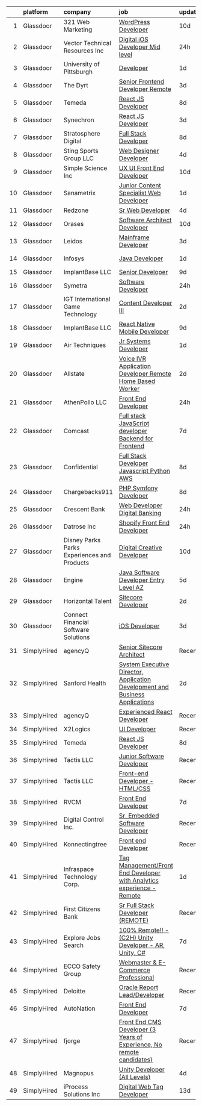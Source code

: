 

|    | platform    | company                                      | job                                                                                                                                                                                                                                                                                                                                                                                                                                                                                                                                                                                                                                                                                                                                                                                                                                                                                                                                                                                                                                                                                                                                                                                                                                                                                                                                                                                                                                                                                                                                                                                                                                                                          | update_time   | location               |
|---:|:------------|:---------------------------------------------|:-----------------------------------------------------------------------------------------------------------------------------------------------------------------------------------------------------------------------------------------------------------------------------------------------------------------------------------------------------------------------------------------------------------------------------------------------------------------------------------------------------------------------------------------------------------------------------------------------------------------------------------------------------------------------------------------------------------------------------------------------------------------------------------------------------------------------------------------------------------------------------------------------------------------------------------------------------------------------------------------------------------------------------------------------------------------------------------------------------------------------------------------------------------------------------------------------------------------------------------------------------------------------------------------------------------------------------------------------------------------------------------------------------------------------------------------------------------------------------------------------------------------------------------------------------------------------------------------------------------------------------------------------------------------------------|:--------------|:-----------------------|
|  1 | Glassdoor   | 321 Web Marketing                            | [WordPress Developer](https://www.glassdoor.com/partner/jobListing.htm?pos=129&ao=1110586&s=58&guid=00000181bda7a209a40bd903b7b02241&src=GD_JOB_AD&t=SR&vt=w&ea=1&cs=1_d8c6eb16&cb=1656744289242&jobListingId=1007954822152&cpc=B076152010A3B66C&jrtk=3-0-1g6uqf8hmi16v801-1g6uqf8i5joqf800-ddef0a82a10e3399--6NYlbfkN0ByKgfaUt2a0Irmq-00o0RC15nfDUp_kuS-Odc59J78-rY6qT8LiDivQGgLWmAUNF59yreOZ2i7sknObRLW0wiZrqiE0hR_zVbF9rB1AyVlskaCA_HXsRLnJBHonyFgz_k_KQiJJ577ITbOYuntN_GnUFWrxXjITNmd5vyIH0A1taPlR70B5rTi287WCZBQeALSiM6F6ukUslu0B3uB4LW9SI72roDJJh1S_kAN8u6EbWRg-STp5852evNsUnyb7WitTOEzg8Sav3xcsJvzEGoziSDy9gORC1hGvsGVN_xIq1ronEd09teFw8VMM57_D1vNxySadSwn_U78nGD_XKrLEpKI1j9vh-W2G2t1ckOXUqqnnfanipmF0avnPZaqlST-QVnYaJIsEF9wwe9L0K2Uvww0o1XeebHa3rMXtXYSaIB3sVIBhizkDCj9H1Z2kbdoN1nUG7nnj-vLvinYYRjdlDRBmv4ZS19Ka2BpBlYRuxzcqvzNMs7n)                                                                                                                                                                                                                                                                                                                                                                                                                                                                                                                                                                                                                                                                                                                                                                                                                               | 10d           | Remote                 |
|  2 | Glassdoor   | Vector Technical Resources Inc               | [Digital iOS Developer  Mid level ](https://www.glassdoor.com/partner/jobListing.htm?pos=125&ao=1110586&s=58&guid=00000181bda7a209a40bd903b7b02241&src=GD_JOB_AD&t=SR&vt=w&ea=1&cs=1_c928d6ff&cb=1656744289242&jobListingId=1007977627831&cpc=07D58528F3898F33&jrtk=3-0-1g6uqf8hmi16v801-1g6uqf8i5joqf800-183a4da02c159fa5--6NYlbfkN0CwDmAJad1vrFPjrCyZc1-12O19u5bGDYSMaAKB40LX6SgL_uQ_xlaLZoxDbDiymBS0zMvW8OWz8QIVe9l7JvGRuTcunfzq0c1QY6MmwyXc9bYM2w9lBL9mQttvC7Spo3FqvdMibgbWWUmu-rUGemwOdmecCqFILyqlvKA1xp_fLrfnrh1gz1-mJAzGjJsrBUm5debfWOkL2NvgZIvh6C_dO9FRqYVRpUa3zidlZHJt7a7PgHnh-acF-3mLe9L9yNRzetdswmDXg8to81r0enF6wJl4Meioveu3e-ka8BjlQhgMjgGvbgdkjG6KDzxrUdrx8w8WXoaMEvdmBhJtKRYTu8daN1MXnhGyH6xCUM-hEk390w1Xl4qozYTkH8b1rXHRAvnA22M2FsmjGvl7d9eHruapWNqiOLJ-HaM1rCVomFvwQavcDbeXcw15CnsjdD2atK6bLNOhBzffgocM-6N7mTbX9J0P2t7v_Zqqk63QIX69VgyiD3swCWMX78IAyWEwr09Xp8DQ7w%3D%3D)                                                                                                                                                                                                                                                                                                                                                                                                                                                                                                                                                                                                                                                                                                                                                                                     | 24h           | Vienna, VA             |
|  3 | Glassdoor   | University of Pittsburgh                     | [Developer](https://www.glassdoor.com/partner/jobListing.htm?pos=111&ao=1110586&s=58&guid=00000181bda7a209a40bd903b7b02241&src=GD_JOB_AD&t=SR&vt=w&cs=1_ff294cdf&cb=1656744289239&jobListingId=1007973886550&cpc=3E2BFC0D8D8346C2&jrtk=3-0-1g6uqf8hmi16v801-1g6uqf8i5joqf800-206045d09a0f219a--6NYlbfkN0BGmADthxZaA8otmfhfY0ijVz_UJDX9MEhiblMcOISCrbd7MpXmKChu_c6xcD5Q0smoz048FtDSBW4h2ZiC4SmbOgUSLA98uue0GkrBs2WS9_AWecz5ysaEzTue3oobRZikBQpQhOjWHMPHSKhJO4Oo1B4e0Eq1UDn94LxHyPG7Ear0ueaMrSFkW7D9DowqWnQ8alTjqyiv3UAjpT5WjWhSA_2sBmn1i6fqyggrwYGjrRyuQByG8oYl7asPvJW_3hwvujFrdN9_97eJi37Rgtx45WPYyEyRV2YbSu0scRyt0WBKnbOO5gIbQMQL4S8SQ3BJVyhhqkPNckKET916ebZt5K2fZuYaRo9lYliSuhDnjhkYk7aBmKzNRIIgg24qdMI0gEhXf5KGlQ_B62qxvo6_1jxb60n2dF60mJDOS5gbAlAiSIH9FyrnemqTOqkIx0n7HKcbQUJmntH4Kynk3duiK1q0BrwRezs%3D)                                                                                                                                                                                                                                                                                                                                                                                                                                                                                                                                                                                                                                                                                                                                                                                                                                                                | 1d            | Pittsburgh, PA         |
|  4 | Glassdoor   | The Dyrt                                     | [Senior Frontend Developer  Remote ](https://www.glassdoor.com/partner/jobListing.htm?pos=107&ao=1110586&s=58&guid=00000181bda7a209a40bd903b7b02241&src=GD_JOB_AD&t=SR&vt=w&cs=1_c03f2c31&cb=1656744289237&jobListingId=1007969608293&cpc=D24EE3D704DEE7AC&jrtk=3-0-1g6uqf8hmi16v801-1g6uqf8i5joqf800-a4ac072968c54714--6NYlbfkN0AFaGKiZr_kAHuZ3OrJZNHsT_4fdn-2K5hALt0VUNIML-p2-zq8gOZCfkX0Qz9EZdKZ2S6t1cH4bXOQMzjrwtJfwXKqHF9FNPx129k3-Nf-kHOeY8Dfrpw0UjKWfkWKP4ebHmT7cElbK6Hh-T7_XF1zHQ9SwOOUH09QHAahhz9dYnA1K6_9wyrhejg-weKvgbRPZ5mN6Sjc5DtP-bSA0K20MWSoL2Yqqt9Qze15JS8moDvggPyyxqLE36om7mF1p6JDvIGAiQda17C77zysWRSlXKUkHlnOuJnaJvVEiR4t2W5ppUILP4tbOuo-eWV_cAyRLGnRIFatd258gY8kU7pX6f26Kpw4E1YE4qarCtp4ruseHQ9d4cUEqXLxI-3kH_EYttEreHPPI7TTqb01lXqNp7cw-la9dcBq6_2ixIJVloWjiKQBPPuSpATFUjpzAlGjakRaX5EwpvjsbCr-S5Vrz162c03qBoH03OEUFi_ZqDjIl366l6Bbi-sCKbczVUW-muE8r3wWmb2JzK9BfKqNYuyUtPWPnFpyZ1F439Xj_Q%3D%3D)                                                                                                                                                                                                                                                                                                                                                                                                                                                                                                                                                                                                                                                                                                                                                         | 3d            | Remote                 |
|  5 | Glassdoor   | Temeda                                       | [React JS Developer](https://www.glassdoor.com/partner/jobListing.htm?pos=112&ao=1110586&s=58&guid=00000181bda7a209a40bd903b7b02241&src=GD_JOB_AD&t=SR&vt=w&ea=1&cs=1_9ccacf18&cb=1656744289240&jobListingId=1007959732625&cpc=7F6F94E2229B3AB5&jrtk=3-0-1g6uqf8hmi16v801-1g6uqf8i5joqf800-daab9cf358e9a641--6NYlbfkN0Cdyrb_-SYpjIsC7ShR4LTJruqxAexHI1Km_0W0EzpI0flnEmGiV58GZ9xpe0b4n9KvnEwlxLNWrBw5USPH7_yK7Hr0sOLwuBdBAtci8AhMmMFoxKXs5iBNk0ouHvMGgggKeSloHVxXP2HTUaJrgjzIf6iQaufQAIIribjXMNbv4f6do14-85BNRRzFkWm0yeIVEq0eDscOTo_jZ99qD6EVZlurWbc43ccFdla9hwfSjYpic5AddDOpfpbsNoIGKUOa4GjfNUXYYWLRu2obZEP3vKuOyACekigvuFtaiP3Zwo5A2ghHpz4J35ijrwI3kX_o9mszlSXu0en203nTMH7kMlf8uDS4UDFyUM_c9vySnMF7JFSCVD3AQHcvKDeVaTQmiTZqoHjY6Cpp7OpeAeKbYYDG7mo_9sFmoDDXMmCAPXZEepmtjpRwiR8AFWel17kssuah7U1nFTiIZzsXI03srTZLRaFi5Wn87I7zWi4ykm_iyCUZXR-zNVqpai47zx8%3D)                                                                                                                                                                                                                                                                                                                                                                                                                                                                                                                                                                                                                                                                                                                                                                                                                  | 8d            | Remote                 |
|  6 | Glassdoor   | Synechron                                    | [React JS Developer](https://www.glassdoor.com/partner/jobListing.htm?pos=123&ao=1110586&s=58&guid=00000181bda7a209a40bd903b7b02241&src=GD_JOB_AD&t=SR&vt=w&ea=1&cs=1_02219b01&cb=1656744289242&jobListingId=1007968335728&cpc=451933188B21919D&jrtk=3-0-1g6uqf8hmi16v801-1g6uqf8i5joqf800-a8c81833d9a166b9--6NYlbfkN0BTd2IEpE8JLL40oeQ4zzPpkgJHcvS777rH89BTm8MqnXWov_kcApvAVkebXd7qJYxNy0_qwu4wql1hVx670LCcahuuhODFllGzfln_hYJeov-KoiteeywrnbBztC6nhxA9VsHj3LeF2XfsEgVqjFnEnFHJCB11yLcmrlMyIT2Z88Df71ttuUoWJfg2De3XErcJkqMNvmtZ_L-JzzlP5eGwrFcFa97OamTSzjmQZCEAUBIJ7nZpxlkP1uIQkWjRzNxIUHVBUqGkZpq4-wN0UB-jlyW5_3niWarUGjnnttNBHOM-fisVRVkmEYdPpTu_BXLgCIgjgLGaeIC9318bGt54FNWzwgKECzG6N4zx0w8mDsT4kQn-Vr8n9ZX9Kvyb32MPNbjRBRWDppqMGsdFgUl_VNOkxdee6Ps5-XDYR67KOESzfLVZauO6K7qvdBKlRjYvp4JSjncRGD4vWxoM3T-x6bZyPE4RiRxOnx1UtXUEvxzqs96nz1Fo7TlNqhl5F7g%3D)                                                                                                                                                                                                                                                                                                                                                                                                                                                                                                                                                                                                                                                                                                                                                                                                                  | 3d            | Remote                 |
|  7 | Glassdoor   | Stratosphere Digital                         | [Full Stack Developer](https://www.glassdoor.com/partner/jobListing.htm?pos=128&ao=1110586&s=58&guid=00000181bda7a209a40bd903b7b02241&src=GD_JOB_AD&t=SR&vt=w&ea=1&cs=1_68415a24&cb=1656744289242&jobListingId=1007959632296&cpc=AF770993EC679D41&jrtk=3-0-1g6uqf8hmi16v801-1g6uqf8i5joqf800-f72fa0827f02a371--6NYlbfkN0DeXU0vMxLyKhfauY-dgUBa_3v1DHLtGGo4EP_Dl8CiY17m030-MnRoUnKaUvkqOvQB5Qo7NFbDzIdNkqoeD9lZhcAe39ZRGXc5vpNDZLFK6bRoBDzbrMjPgToN5QMZkzHVd3eCPMQ2Cf6P6wsqHpVh2Kn71G9VE0thAaeAh4K6J073OZuymziNhOC06MqbG-lDghqPEZuZUA5yABr0RwmKCwWqA_ABgjFv5VLjGOHUsVlIzQExzSByheWG02O3Ne3RMoQ5NOPz1L5RgIU6zIKkXwCw0rtzhydwO3oOPfEA0gZ2Rba9FxiMfp01YJ4I5HqM-YNLe8lUdBrN5adI0PbQefsMPbZhTpfM8bkNeYCXqJCXtzxipxmYYPsotXltB-5c9wvDRkSPgduAUrKVxKsixc4gLCI4HsGRWM8LM2_sioaJfaJO-fnuyKuefwBtf2uZlQPDqHV_sILyCUzAyLgrZ4I7WPtJflXB9XrdLQEGNgwJcSWZEGmjCszFQ5lD6DY%3D)                                                                                                                                                                                                                                                                                                                                                                                                                                                                                                                                                                                                                                                                                                                                                                                                                | 8d            | Remote                 |
|  8 | Glassdoor   | Sting Sports Group  LLC                      | [Web Designer Developer](https://www.glassdoor.com/partner/jobListing.htm?pos=122&ao=1110586&s=58&guid=00000181bda7a209a40bd903b7b02241&src=GD_JOB_AD&t=SR&vt=w&ea=1&cs=1_78370a05&cb=1656744289242&jobListingId=1007965945473&cpc=82ABD2B5CEB98952&jrtk=3-0-1g6uqf8hmi16v801-1g6uqf8i5joqf800-7aa6ed2c7a1666f9--6NYlbfkN0CO3DEfAY9A68AIVwcxeRGvQUfeLcLgbZIyCfLEHxv2SZVKkquo_LQo712HIgkdXbJ-nyzvMI5zAVDDxnBB20dV19Pjqj4grMzYD55erRDGhyKWRc-5yL7nhPy2_nAEKeYIgowmybDNDjYvnbAiTZMHc0zKbFKNkRkOR4dQlsFasbfCPDHFXkQgfJvKytGSIu89op2YEXKROn0029UCCZEkWO-jLJ2J9E5EkLnReAWyUnCILevF1cqZk1u1LDvakHqfVT4FAthrvdYESgYp2seibgApaBu28wIYtYD0k-Y1Qhb4UC7Zc-PtSdI4XuPFDmlx-okmFguXbGTCIeA12UrjgsnxqCemaJzqYVRb8MnNaC7_QAOfIxaVL4W7Av3uPbeCZFqJ3VvDbMRZ1kPWNl7cV6dbO9CIUmS0UyNH22aimXNLHUh28XzMTcdBFulzmQk4ft8lbhYXSRp9fVgtqM1Oa1jvx4DomxeTquvRXQi0pTDFs6X0wuKW1weWf0f3dkw%3D)                                                                                                                                                                                                                                                                                                                                                                                                                                                                                                                                                                                                                                                                                                                                                                                                              | 4d            | Addison, TX            |
|  9 | Glassdoor   | Simple Science Inc                           | [UX UI Front End Developer](https://www.glassdoor.com/partner/jobListing.htm?pos=124&ao=1110586&s=58&guid=00000181bda7a209a40bd903b7b02241&src=GD_JOB_AD&t=SR&vt=w&ea=1&cs=1_ffe26335&cb=1656744289242&jobListingId=1007955274860&cpc=56632219D727AB75&jrtk=3-0-1g6uqf8hmi16v801-1g6uqf8i5joqf800-a01d9bfd4fd48de1--6NYlbfkN0BmzC-EZoapB_UM71QrjT3AzMXb6CjXfzsXDRvj41z-dYpIZmT-cj0-xFMaR-h5dWJfkINdxPIJaNHUN2yAi_CAQLEmOGXkIdnRinK6MQGrUl-vX29hqkwTTsG5mWiw8goXyRVABYycQRYrBVQnB_l4ozz5wOk1CKSsaJW6iidOOKxRIfOR6CEhyH6GyeCOdodWiyPCmBmzpL-A-mPSt6eFxXGYKDThGVXTPiCbZghzQGDFP54vIpsTX9nA9SUlKQt_RLvuPUBaTSfgN6xlQe6WUUD1pGLonJrrnM41mZ8N62Qy1rjb4MzZjPQpZKXSmKrBRBK0Q1QTJwZGDI51_XWHt5zPjlUhitN242bYOSRFpMcjKz9h-y8FZBTq3SwpJC09PI1RwC0gqcRvvr3WiOPxkYlGJSnGoUOYiXar3V8idOhpdYMxVIFlb40KqE32v8uySjy_g1HkHleBVlouky8Blf-Q4u9_U4bSK0IJTbPOQNOE3Y-ybqVAsfFnY7IernvluABsH0z-yg%3D%3D)                                                                                                                                                                                                                                                                                                                                                                                                                                                                                                                                                                                                                                                                                                                                                                                             | 10d           | Costa Mesa, CA         |
| 10 | Glassdoor   | Sanametrix                                   | [Junior Content Specialist Web Developer](https://www.glassdoor.com/partner/jobListing.htm?pos=114&ao=1110586&s=58&guid=00000181bda7a209a40bd903b7b02241&src=GD_JOB_AD&t=SR&vt=w&ea=1&cs=1_b476ed89&cb=1656744289241&jobListingId=1007973297537&cpc=F45C15D234B746DE&jrtk=3-0-1g6uqf8hmi16v801-1g6uqf8i5joqf800-feec02afaefe8624--6NYlbfkN0CyQKdz8_lqdlgY-c-amsQST66Z8QjChsyYA8vzcGklWI54h1yaGRml5nZ8zCgFfjIOgXqhSjZJh-skiC2lxW7_58zFCYC9iOM41XfcBEeYvAm8MLwOfNCGc_AfJgoz_-CfSctcH7JyVepqvnLvBLKN7lNiOXCdOssTUdVoJKo22ca9fUqE-emWbrCvLmsIfInHfGDW2VAP2Nt9RIkPm5Xt1KNj01vHvi3g6PiLs_QVH2Zn1ul4qUdQzvjvfuaAdrM2E0s7uMeqC1X8mb3PFsaPJzjLCfvRPERrBNRXccmzSedAQBQSJoY86IgJTj6xFGxQgeo0pK27_GfM8wOpWusPbcpBnjzkDxCNizL64pRNFGPaRLrtWo7IFu2_C7yVsponZ81Ic8OPdf_XTcjXXMgGX3zgqzK-z9xit4U4IVu-zwoMZC-LWbjaWZYnq2mczxn0BY76FfisMZExieudezyN5hgbMB-R2-fuocEJZuR43TWj19Z1KCX5CrrP1ttBe2Zlj3QHhsP9KI7jcsAQ-XU3rdLCH4usu4c%3D)                                                                                                                                                                                                                                                                                                                                                                                                                                                                                                                                                                                                                                                                                                                                                             | 1d            | Remote                 |
| 11 | Glassdoor   | Redzone                                      | [Sr  Web Developer](https://www.glassdoor.com/partner/jobListing.htm?pos=119&ao=1110586&s=58&guid=00000181bda7a209a40bd903b7b02241&src=GD_JOB_AD&t=SR&vt=w&ea=1&cs=1_846f655a&cb=1656744289241&jobListingId=1007966031770&cpc=6A22310A23505C64&jrtk=3-0-1g6uqf8hmi16v801-1g6uqf8i5joqf800-46dacacdc4cb711d--6NYlbfkN0D5EoDI19pzLD_ZoAvoqM1-O9qeTV9KvYbDAr1-bMzVceZA0cQEimOq0f5sam2iMXLvpBAlcFYpRrbMVYo4nbG-vgv5xRZHLy9Uj4Tzy5Eu76bzreVEvUrNpyM1vNAFX83T2xwVnP168wdDxOQ_bPP-aysbWYDrpPTTxNvfPajk2DNn0O2lnR1JvXq4VHbRo05I7iautcjFgD_EZlHBJNSJIYfyNaZvq0FIHTSCwgeKjAhaqHgh70slEL-hJLr5ye0r6UoY70gd8F9gXwNoZK6N3bVWfFfiLxmzh4b8vMf98_RmVagEZcRqJOBwkZbrrhxidchwIFZ9UZDF_UwyTJDWmYrJG6kwlvSsRL5tgXuuF1H-SN4h5zcxh9yrxFQhGzDdrsaqITwkkk-OTbkO9mxSHrDz0ySuRt7x3lgmYLFglkVBYXNxwPdwv-WOFyN9dY0nuHNwwEQxQeU_4s69qnIS4Q0MDfC2bkno1TKeWswicDlNwj2sc8AL3usFbJD6SFM%3D)                                                                                                                                                                                                                                                                                                                                                                                                                                                                                                                                                                                                                                                                                                                                                                                                                   | 4d            | Remote                 |
| 12 | Glassdoor   | Orases                                       | [Software Architect Developer](https://www.glassdoor.com/partner/jobListing.htm?pos=103&ao=1110586&s=58&guid=00000181bda7a209a40bd903b7b02241&src=GD_JOB_AD&t=SR&vt=w&cs=1_2f8b3f59&cb=1656744289237&jobListingId=1007954359513&cpc=F0038DB93C4854FD&jrtk=3-0-1g6uqf8hmi16v801-1g6uqf8i5joqf800-381539ed4f9554ed--6NYlbfkN0Db6qelecMVkl4ED7NDjuH799SHfUD0fjmF3dH_sWTV-S5cZtlRRtuRgHnGdezahXkl6jpw39mKrvxbEbkw0NRcHkgwbeLVE0O1BqtxC9o0pyAm7MQlXbmQhMU5GSQ0t6BRE6-n_dygQLXydg419ewpC82HDnGq6AdGBpmNAjgyDdnuoMXEWpqUUG1d5WxESu7jaxSUUlzPTjRfnmbdgDErHpO0Jb0eMHfL9TOpDVczVkFJ2ZWrCG85jAJM2OAWT5amhVektHLCYzL8BsPjrklKhqp70c0K15RGiqlf0H5lDwBEywxaeqUY88FYiW_EpCmeMlB0uAm8IzNbsrVVu6X3JtjIDryltOj6rHdMDpDCYjjsDUusIl9oNIjie6ygId3wY8y0M0MuJStSXggZbVIC59qw95pIRoiGOUJ0AdE3P-JdfNgSGkPx4eYTF6meA2Du8xv6ZT1BZINCK4__MhP6aZBR7zAVIkDnd4buKIlIim_pw9BwAxl8s6WC93gncmaiIlKXGW45I3y3R1rxve24GtiHGMOt5s3gOx1uEuZ4qD9YlOZGdIVfFDn3uJUayjAI7tJdxODR6w%3D%3D)                                                                                                                                                                                                                                                                                                                                                                                                                                                                                                                                                                                                                                                                                                                               | 10d           | Remote                 |
| 13 | Glassdoor   | Leidos                                       | [Mainframe Developer](https://www.glassdoor.com/partner/jobListing.htm?pos=102&ao=1110586&s=58&guid=00000181bda7a209a40bd903b7b02241&src=GD_JOB_AD&t=SR&vt=w&cs=1_cf98ec26&cb=1656744289237&jobListingId=1007969127017&cpc=815E22668EC3CFA7&jrtk=3-0-1g6uqf8hmi16v801-1g6uqf8i5joqf800-0163859a117570b6--6NYlbfkN0CZUO70VSdYKA8PR3jfrSh5ljhqJhfDt0PzQCMubt8cRihWbmqO_-CcWTBwQGpXTigigmGnKKs1tVoKZfO6IhECbzo5K_eyvyHLri9C8AICoeCdwmFFsE_0QT7qt8DQBw6VjPm8JbxizfOM9s-ip6P-ixb1td6LAa_DfWd_kymOINJ_ztsC_Z2m_mkZ1qnZ23DKeVFLGaiURzyPTQAI3L6l-yhRszSjvZvW4NBEx5K_4VW1_luWknRo2cWtqTlyytbvsUD9MYcrAunmHcDE-HYeCYJwMi_G2_AvePfwgQP2MucFkpC98LsJqGDHQJAoGnpHs_a6phFE42nYLMqfHfq4gb_LuiwKX4uIwUYB0ba9oVA6nRMKd_Kro0NtIIcPC6VbEZaqpVi68TDMZJvG-fLdewL3ID9F2UzkOPOU1HIpL98YOHKY5WZp5hMqeU8ZQFKDUbloyKISTH2T8Z5ZZ2Z4ATaYeY8gdmWuUM3rjItnc7t3DkiwA_xyNApwGHw2aOuzSEheXuJs6MY36qAYUQPBR-CX_4T_SF2Ts46GTE2f88DRyiZmpESZS-5NFp1-AMC729XSg-IOGVUQTIAXhicozHqYAnwh8w_nvAX9OSYNog%3D%3D)                                                                                                                                                                                                                                                                                                                                                                                                                                                                                                                                                                                                                                                                                                        | 3d            | Windsor Mill, MD       |
| 14 | Glassdoor   | Infosys                                      | [Java Developer](https://www.glassdoor.com/partner/jobListing.htm?pos=104&ao=1110586&s=58&guid=00000181bda7a209a40bd903b7b02241&src=GD_JOB_AD&t=SR&vt=w&cs=1_82698060&cb=1656744289237&jobListingId=1007973673162&cpc=C6FA39443CB22685&jrtk=3-0-1g6uqf8hmi16v801-1g6uqf8i5joqf800-40e6a8c2e4a7907d--6NYlbfkN0DFi1nmQQWK2fa3N4W3y7EUOEocZkWPqKP_f_xZ7ne8RWd7QYAIoobc2pe2PvbDUdF4pU8Z3i0Yis-1KNOlobu3g7D9h0DBp8uGitS6M4OOzH3QoyVb71QdBD6cg1yomtUXBbaDInGDh8djRhPWACZYOCfQFxDIdTosDo6zIYhX1R3wUJ1rzg8QDZxjCQ1wMFKw6knNm8o-8V1fMvgOmLyfsp3ozQls788YlblcrpLFxiAdtpDKWixtudTQ-oF374iGLndNA8R7t1-7QDnl1BdvUi2Q8GJvGUmFeDvnogCNVHs_uaCqjNw7hZSjM1gpJY-8XBV0Ia-rxaEx429q-VykZqDYu-Z5Hq7BYmRrgtE8MP41Yr-iMc0ZUZ5LUBFpebfrlhZmZHvRvVv1g-GUIYxxdaoJ3_GFR1KaJLJijMZUO2FcvDgrpkoeCxok1PDlPzzBLsBtglo6nTcxoVKV_Ht3I91EVuGmlA2Zt_vfsfknNA8esLj6PPzWdtrT18ele3VbqHlzTBapKuUYA7JhEk6inLlVOgXAmZI0hfH2Tb-Mag%3D%3D)                                                                                                                                                                                                                                                                                                                                                                                                                                                                                                                                                                                                                                                                                                                                                                             | 1d            | Sunnyvale, CA          |
| 15 | Glassdoor   | ImplantBase  LLC                             | [Senior Developer](https://www.glassdoor.com/partner/jobListing.htm?pos=118&ao=1110586&s=58&guid=00000181bda7a209a40bd903b7b02241&src=GD_JOB_AD&t=SR&vt=w&ea=1&cs=1_af1f096e&cb=1656744289241&jobListingId=1007957820633&cpc=009A9C8147DF705D&jrtk=3-0-1g6uqf8hmi16v801-1g6uqf8i5joqf800-45a05c806a6d09c3--6NYlbfkN0BHQbTvVCdnG9b5D_7dafPobYSDZepSIAvvxtVc087LjiNw-s6lgyJaGbu7fEscQ6pZBMKEtdjxNwgmX0ciyn-BR6tE8MLSG_fBtNgqzdZIrlcnvrR-wrO9YX-yeiUAT8dLF1Ic2AHyvzhCxNBqKELpLjJWlKBiNFQYeImUzGsLe4qlT9S8ZJ2CPHHjE3WuI9kNPQL6YkrcCiVa1I4wjlm7oZw0_jtQaHPTxfNq4aj0_QIN5_uFofs2dHNI_rO4hvaoW__CPJWOtyRSmherTyWXsIZawsfD3BZPYB24UP4_o0plBstrSztfWHEcXRskkvnczBlHr1UfWLPULLlLyE7AAOLKim8GWCHHnYhznuZmCWYdWNDAOzSCsa1jbgj-FMK1gMVR4tfVKPbSWgabpDWaPxPMOwExUDIipAlSkpBuu9WjUp7UnXm5XvPIRHSzor7_gZkugfBM36-K9FX7VSe_fABqkQuMOtj7ZLkT88-mdtVngoySeKneLVJDGEcJWJg%3D)                                                                                                                                                                                                                                                                                                                                                                                                                                                                                                                                                                                                                                                                                                                                                                                                                    | 9d            | Remote                 |
| 16 | Glassdoor   | Symetra                                      | [Software Developer](https://www.glassdoor.com/partner/jobListing.htm?pos=126&ao=1110586&s=58&guid=00000181bda7a209a40bd903b7b02241&src=GD_JOB_AD&t=SR&vt=w&cs=1_39084a26&cb=1656744289242&jobListingId=1007977972681&cpc=6FC5BA77C9A4CD78&jrtk=3-0-1g6uqf8hmi16v801-1g6uqf8i5joqf800-c1298602c1a3361a--6NYlbfkN0DxLmO7NH_YTtLbOIMvJFqJGEF88__vqD2fZF7JxivJ0azNiCTgnfJhqK52DTe9kl010_gQmWUOW3Mzn_S1PyBm3mmOrXFF80QvGOvXbSSbAhGKaSZJf87AfhjBhB0gfxjWU87tPK7hQPvwPkKyJ8jIzu_RWkaBQMT-ZOGW9Dkr67rLKyNm2a1VpbhlH9-vNV1dFJ4Aho8aidXTj083S0q-CbP9mNAW2TbgHHy2PfuvX8E4lqxSDq1UhN7YwOcqrZBxkzXUvNqOTJkxSZnuyUCGyRTUky3Ox5yQnjmYGgKwp4M4hDOMWU62kXlIQtx2ce1u3uMcBVPxvAtRAewYXtcnSowGAX_cvKiaQCVQ0vIx9SNVsPrj60t2SDci4mgIQvmzaF22hDvAPjbTVAcw-AwH3mQmvNdtSp4eTr_O0QBMfe_MYTlU_KkcIU_P-GF_4Ojo1QzkuPCWz2BW1u4zyBgSScKGbQgIP3tj8vl_Dl9Ir-HBUKp4tvzr-uwEUyshEobC9IM9UNTuC4TJ5LN4T518kVeDAQNy1eO0eI5_BvOhtfGBB0ECOR_t1lT1sqbo1bwAs0HFWrpCmQ%3D%3D)                                                                                                                                                                                                                                                                                                                                                                                                                                                                                                                                                                                                                                                                                                                                         | 24h           | Bellevue, WA           |
| 17 | Glassdoor   | IGT   International Game Technology          | [Content Developer III](https://www.glassdoor.com/partner/jobListing.htm?pos=108&ao=1110586&s=58&guid=00000181bda7a209a40bd903b7b02241&src=GD_JOB_AD&t=SR&vt=w&ea=1&cs=1_154240b7&cb=1656744289238&jobListingId=1007971098258&cpc=AA7790897323AD50&jrtk=3-0-1g6uqf8hmi16v801-1g6uqf8i5joqf800-e16d4a7645c50906--6NYlbfkN0C3FGiAGKMufg06vyvXEyGw-21Rz5inohOPof25eO8swrw6TWRIst41YXjqp7YQq9452rKQDxCCV_IA1_XZE23ZbYQJ3O1O-r__jclhSxkrY9Cg6mYeOX6R5kzK4-ftdYp9aaexOnM-pzt6awK5qX_w3w1P0nLQUHhl3_aWO13E54bDWCyN6K6GtcSarFXEkwoOQYi3Lv9NYJDZd06MJjgSRLcHhR6bBeRAyfXxp_6xZP1Io4MRrCtxUUP9drQ8xYa815DzC8EVWJxOxnOXRQozsVMO4w6sAMA3duBJDIOdSfk30SmkK0_r3kMiij8raBJNS6Rv5ZqDwd8Yfw9-Xz_PyD3YHMmoHKAAdgEbSnv8s12c0K69Mye_vaNRc_AlGhaGOYGl6DoRZqAYKsP0ZUS-jFqM7qf-HrYaUrv58JCwQG9rpSrh384-PKjYJq8WDeDwWt16vY9_VHCMNRuPpHeKfmBsbK8RWxxZJQkV2RCrVjR-7ANSAjpHFqTOMt4S3QWf_lYwrG7HBU3OMpLM0_kA)                                                                                                                                                                                                                                                                                                                                                                                                                                                                                                                                                                                                                                                                                                                                                                                             | 2d            | Remote                 |
| 18 | Glassdoor   | ImplantBase  LLC                             | [React Native Mobile Developer](https://www.glassdoor.com/partner/jobListing.htm?pos=117&ao=1110586&s=58&guid=00000181bda7a209a40bd903b7b02241&src=GD_JOB_AD&t=SR&vt=w&ea=1&cs=1_dc119bbd&cb=1656744289241&jobListingId=1007957807226&cpc=A0032DE20586B9BD&jrtk=3-0-1g6uqf8hmi16v801-1g6uqf8i5joqf800-5c8d0a05a8c6c5a6--6NYlbfkN0BHQbTvVCdnG9b5D_7dafPobYSDZepSIAvvxtVc087LjiNw-s6lgyJahSy1GHsxjTdHmIMK9E_40OTjVPO0ENsVyl6GMyfEVsoo29DQNBqPMsCPXjbc_KenJVHFPBx4fOd6tzIQsHCej_drai49cVorEUJqvvUxrHGJmB0kYfFXhy60oIeINEh5HdgkhMfuAq91gA__oGICdRhy31qm0ekBCWTb916ekSJKyXR1hsnhhrNCsOzCxSCw5dBMETdDJJf1MfiDige0OatugGIs_9LF1ntitAM0tk9tZHztTk3pOGjnZFaKd8D5e9TGcsETsS3CfOGOpIeXGuk9a7GcgBsbCVa1ghbwUtDRvES7RjkE50nFiVmJ1qIBeYet3w5AIInS0KGrsjfIAW7Xj8tZWEHlp-e4hr83K0gSbsCzGWjKBytI6TRi167Yueh24I4WZyRH67bLbWQWowpoRJvWLWhPg73pByG2azZrXIp8cxD_PCyJ5aj1WjfnuDrKUsVmAp602faAyfQHtQ%3D%3D)                                                                                                                                                                                                                                                                                                                                                                                                                                                                                                                                                                                                                                                                                                                                                                                         | 9d            | Remote                 |
| 19 | Glassdoor   | Air Techniques                               | [Jr Systems Developer](https://www.glassdoor.com/partner/jobListing.htm?pos=105&ao=1110586&s=58&guid=00000181bda7a209a40bd903b7b02241&src=GD_JOB_AD&t=SR&vt=w&cs=1_d82bd7e9&cb=1656744289237&jobListingId=1007974111184&cpc=F44B5BD681589083&jrtk=3-0-1g6uqf8hmi16v801-1g6uqf8i5joqf800-75b81cc36ba8a23b--6NYlbfkN0C7unvABrSIN3qnnBXBwz5C2YcJ2ISdNfLwgVZkQ4MJPqeViWVFcWOCXvAzb4rnghZAbU6yfFGQaPxREoafDXUyMY_FcKQVQ1HqzUhInmgWBWO1w19Ymhbb1aJ6fUgDH1fRBNp1m_HA5t6bYk0-VVuAfnXvrFk_OI70RLU2OWKmvz5W_0BMZn3pcLKRSlrIRA2wYZDavGmo99Lz3DomLI9QKIASO1wSVd2eKzHQB3UeObUGTD9Nt4pC2gBEh6_TQWAwtCbmRGIHnKyQ0WE_J4LrSbxTY3VaOA94yvBeYUF4hqyxPUZZPf7Oc71GsisLyae9oqaPjEVflfNla4o_BzoJGcUhnXzds9OLlZgvpOoiUFcArVdtetA-ihPNtUV6oqW-B1vtzYUcW57Bo1L1aIkV-ZR9tiARQoKQRnqrBg5M08t8RbU557cgrcKH8_gIoshxTA3QwSeKR3IAJaPCoYYVpSiu59gm36fa1f9XptkhdZjiu50OqT789Q6GUoZu98az6RS7HEVyG862oxcvzSA6pHYjsIiEDIayOfCF9IYh9hDl53xtJOV3OugG3qLZxJs%3D)                                                                                                                                                                                                                                                                                                                                                                                                                                                                                                                                                                                                                                                                                                                                                     | 1d            | Melville, NY           |
| 20 | Glassdoor   | Allstate                                     | [Voice IVR Application Developer  Remote Home Based Worker ](https://www.glassdoor.com/partner/jobListing.htm?pos=109&ao=1110586&s=58&guid=00000181bda7a209a40bd903b7b02241&src=GD_JOB_AD&t=SR&vt=w&cs=1_71081dcc&cb=1656744289239&jobListingId=1007971653156&cpc=F41FEAB56D215062&jrtk=3-0-1g6uqf8hmi16v801-1g6uqf8i5joqf800-8c7a27ba036c1510--6NYlbfkN0BLH0BMQoDn-yw6Urt952hBm1JLFZ7WpBxND2cMIOjOqbFVk94wXfJol2fCSe2VsLzwYQDVY4yBLntNWfIPt5l66p5kRYhLtEcg4ykaKF05Z6T24cP9QCrenQUeOVoLB8L-2OP0qeJa08glfgqjNjozolX7HWtXMbMGFlQKYkmc74yYjwkpfeBTddLpJLQZQ9yJVPvUNROfu82MLXpp76swIyszkYcvu_g-3bGQPdF2rqLzR3BTjy9xBwJhO-CV5wf_iy_h09wbL58BbDb7iZnsb-YjTzSKp65vGJO7Jj9qm80kGDkDob2nzmyIiTPJmv_Q_HmJN97PpDQ_g4kUpSZkKuiihfu1H74RCgrgu4el57eD1q3oZjPsRmjR0sV-lJLlEp6rjNzUK7eXIClM2PJn6ct3Be4aV8V29yo_TjOXhuhqpUw_V5tXboUwXw3CQhOmsHqtZ7s_qqDWalOGuk1mz6hY5r_FZB-aVTvnnNoJUjN5ypflKnoCTFBzF6k0DybCuKu-GgVOHUcEOzI7BbFSEX5Ox_ul2ejEnhI7qiLB5B2QJcxkGV5hvmq6SAZ6xSknZS2R5f24OT7Dr3e-71UaiLJuDq6m4CI2OD8QFkvJAGsyGNIx41P4VFHDFr2Fojo8xUADLmJgmnMFXkhb6TLpfdNagczAvN7-RpqJF7wN5BRaIdskUcSwo-DhlOvBXPzbDXd1Jvwo7fkdL8Mohj4zgS3Tkul9BKtZp7BnvSFN5BzsfO_y2CCe9o4ruQg2pMOsUijRg0X_jejtyMNc93f_lT--bsqMY7OOXgFUTkFvVyDk56zB5ijzC5At35I9L1ooVmexFc5wYELIXMkcXEbNLYFCcfAMnRAiJfoaYJwUukcGH8lVI5zX6QVWS6Ti7YJCfHmoGl7W3PtjrhGKoL3cPgKTnPLoduohPEXwMzkz4PnemicjCarXLIdUFb1wq_8G49CzickjPSNU4XMOBzmXSreO2xM4dW1mNecRz-YuEeUq6z8Tsld8_fcvNNaqWojanUZUeY0NgY78OAsV1UJzrwGkv5McxamfwKdsTWdeWl-y0qKb2Toe7P7VEcS-QmPuZT25j1xePy_CSB7lCqmdxj26h54MGdDumOeCOukkS2Sb2RDtkaBy7WUFIkhr6Bd-NHY2HdGrRuspTDO8FmSMtHVcpgsmqwe9W-TGR0chJu7ICm8AQZ5T1_SY5Qr_gU-_jhOKWrHH7RHWJMQ26s27wfh5cOVT7Wel8AeF0mytpg%3D%3D) | 2d            | Remote                 |
| 21 | Glassdoor   | AthenPollo LLC                               | [Front End Developer](https://www.glassdoor.com/partner/jobListing.htm?pos=130&ao=1110586&s=58&guid=00000181bda7a209a40bd903b7b02241&src=GD_JOB_AD&t=SR&vt=w&ea=1&cs=1_87d51c4a&cb=1656744289243&jobListingId=1007977327732&cpc=883DC43018083D9A&jrtk=3-0-1g6uqf8hmi16v801-1g6uqf8i5joqf800-836f8f46315e23b8--6NYlbfkN0C12STPrVkMiEvQi8naNmpzIOvd2FccRE9j_WcmX9oOTYc4Wo4KWmv1j5Yg0aNFhC_TyUscSyy5BMaHZahFBSMWUml07Uc7DCuR6Ul0cOmYfLaReJe1x29g6IOhYcwUyzxvWw85Amnb4LdXigpXqCxk0leeLExtXsIoQzfRJwJpiKirKEjRDjNfp4rLtSznU-6l00nGZyBSyMn60H19uKzv4AXQjwkIuzbOL2jcwFLVU32I9rzddseuHK2YPQfoNPDPGSoA_n7Qq6iPp_A08Q_gTJ3T7yq-y3kNQTNhf2ccE5cWzb6zxJ9c_i7bRm3-GG8pn2BIsin6W4ClGNP8agAbZzkIqaqOSo4sRg1o5UULntlNOMwo9z5Io5Ea5MqVQbHt105hoHmTp1-oftpHuKvZg5RpvXWRkzWbbVVGN5olv6A7O7QnWDQeDUHTD5Tsxv0WSGrb1m2TPdN0DmQ7bb4R-k3MvFjjX7J21uKqXVX3g6qMSggOcw7X4oyfduIFnnTpyeDEjmt9pg%3D%3D)                                                                                                                                                                                                                                                                                                                                                                                                                                                                                                                                                                                                                                                                                                                                                                                                   | 24h           | Remote                 |
| 22 | Glassdoor   | Comcast                                      | [Full stack JavaScript developer  Backend for Frontend](https://www.glassdoor.com/partner/jobListing.htm?pos=121&ao=1110586&s=58&guid=00000181bda7a209a40bd903b7b02241&src=GD_JOB_AD&t=SR&vt=w&cs=1_42c18b35&cb=1656744289241&jobListingId=1007962513891&cpc=6EF74AC2F94C1840&jrtk=3-0-1g6uqf8hmi16v801-1g6uqf8i5joqf800-7c172bbc971df9d0--6NYlbfkN0Cj-KmZPsf9w80C8b1WzNVrlanjD2SXJjxuCbUWHsXPZlTAgGmdtIUzoKTi6fK6WvaUf39ekFPA7a9BaEkmMaE0FhrvH-SezrB2yTfolnkLmwX30Ck6IDElmp8P_gB8OSeDh_3ogdgdeDdLnB2-riWHtHZ933HasnbmzRrt3VZu2Yh-oZ4J74gms2HdB8tr7HQVdnOFc1yNaeQf8nwSTdVBSQIxdGu8dTiMbm65la_v-7aWTHD-3PYrrK_tMSkDz6HrAOCYgeUMDeUOXpTfVTnGi2seKMEraw66vGGc1d0KtcgE3eoUAvUD58d0AsyGD-2L8kP2i8tpFzisojtPFAePMj9xllE1ichjSEcVaqldeoJG0H6aktXFWDqbdTHAdQr4CUBdDaC610hTftgmSH78RRSzmBBWqXTs4HpEL62QXK6-TwYlYdnogACdhDuSCYBMnVBBmaSfbW7oVB1oJkrmjoOgrVvy7Nw932oQNVhS23R9ShryrYqsHGsmZR_WJ0cOkDs5J75Nj3q63RgvIp_1zm30VkXCcIfboOzAZV7MQr5U7JZsZnWD4z7hdU5eDh075T1ROCwkhL1591uBC7fXP1nOW9ptpqc3S230LnkZiXmdcY9vbhW8LfdMVI927PVe2WtzHB2Nzc7vYLmRM_4KvRIm7zW-Gh3SED1LK5AB9JNv0UTyBufqbv0E5ai2-7a6_4rxLr3ckLL93AMU1XqxPmS8DcruAuteDlenzn-j7sr8cbHBU6o_O9avaVr35DeKDpFrY127C53CbJWY77MS8YNJnEI6VbrR6IBTv7FL2sebwFJh2YCClrhkhuB6X0LxssrIPnQuP_BY-3G1p0N7IGiXYdfi899nuJlCUsuXtjmglIeImE3a5YIKAXOwXeARkImeoXHexmx4Oz7AvZYOWoX1HcYMqFAqcXewM8RIPfWFeCJxAwsXdWaTipixxeDkLOVbqA_WEWxsA8m4C0hwn9pGSzl1BNpSJi_X_6qkTmHK1OMLCEVRsSpxl_8zD-Q3qCPvjS2hZff8wYMFpfMFgHnoUV_viBPInXfPCuUmXt3h_D-70Kvc9V36-8WFLO7gdBOmHfx43c4EKp0KO0vXIlA6cS4CqyYJznv28rLw1agDWemp2dklcRKptxiotnN7X_XcfEW98F94xDNk1VrT1gsMvZ4sZZtWwEDku8YTeUZSG018Giy4pVkWlLGXHye9Ecw0NuJaBA%3D%3D)                                      | 7d            | Philadelphia, PA       |
| 23 | Glassdoor   | Confidential                                 | [Full Stack Developer Javascript  Python  AWS](https://www.glassdoor.com/partner/jobListing.htm?pos=106&ao=1110586&s=58&guid=00000181bda7a209a40bd903b7b02241&src=GD_JOB_AD&t=SR&vt=w&ea=1&cs=1_09dedb06&cb=1656744289238&jobListingId=1007959239057&cpc=235F38378B0CF412&jrtk=3-0-1g6uqf8hmi16v801-1g6uqf8i5joqf800-41259b2b729d167f--6NYlbfkN0Bvus4QsbB3qC1FkAHU_ESy6pxkrdl6QIjHH18gTBfOFtbCoC7Icikqa56foCOlIg-ykKKNAAHvBGbm_lxcpN1fSmxPKaXmszZGOmsoR8k0ILbB3jgBJNtEAgcaBhUzjfHB_wmYHaPfcT8KHmAU0ro8YbU9qC70BAqQ0Q2g50-wf2_Ln7iTUxMv53Dx0UlrYHTGc7CagqrHa3UGiv_m6ANhIaTqDuQL_74QOy25CljAUMlZa4HM4syYpHpnTDB788jMmbVNdTp5zgk7I6RGtfUAY94AwmCSumCPX8gEsMQyK0KWHHPTi8sABVKzi1zVGfgLBvkD2WzV0gvWgIr6WL4DpXBCemDRVGm6U8N2f5Ju0f5lOEqvYYBQ-1NtKH8BbTW5HOyoPayS-jXnjU6xU33ki3QyUVzf_IAT0YwMFxh6oOIv63CHqC6j_BRg2Esl_lGUOBHGx8Gxxl5GoWYKAqmTZdBjbfmpfnbYX9LjGXai6Ekwwlym8l3J-0prlQrp18IcGoTPAJNv4epmJK5hqc03SSf3W9UJ7uw%3D)                                                                                                                                                                                                                                                                                                                                                                                                                                                                                                                                                                                                                                                                                                                                                        | 8d            | Remote                 |
| 24 | Glassdoor   | Chargebacks911                               | [PHP Symfony Developer](https://www.glassdoor.com/partner/jobListing.htm?pos=115&ao=1110586&s=58&guid=00000181bda7a209a40bd903b7b02241&src=GD_JOB_AD&t=SR&vt=w&ea=1&cs=1_1875116f&cb=1656744289241&jobListingId=1007959605449&cpc=01657B10174A43CF&jrtk=3-0-1g6uqf8hmi16v801-1g6uqf8i5joqf800-1699cb2a653d259d--6NYlbfkN0CykYQJ_HNbHdf5kOJPY5sE24vqGraE2ZSwnV1hzCdY-kkBUlCiTxEr_Ta6Kx6PIKMceEt0qPtTQq8_Bd0LWZ-7Xtjt8szVJjH8qZz7D_ofM_5GK-MoViJyvkEWrScTnzUBGb5voIGmwAMrTWh1yOQHpsVZuc6BsnM37EyqlXxfAZHJRMaJrCu7niyoZU9XzRQ5e9ZMVtuuNsOGpBo6sO6Gw_drzv_HCC1cqG82yysji93zfPDuVUntg1gZ9U-cbGWuv5Oz2BORdQAoasi07q6D7X2LGCvbhMbtvMs6kOhj3MfPRIatPoFf25mSEp3dTl6rxWrBCFfryiWXAuU-kl-0iZciRBA8vOhzCIEEHgF7FPFKmwb02h-mBrRqDyvn9pXNlRZS5BsSb63btGT7c_g9eKWlMVdoO61pee9LVh1c85Jh5Y4HcfWjnw0U8sKuw93L05yrypIcqA91GCCX6c61MJvQ03i5dbBdOf1j9UGreq9mQaTHln3IPaYJ48x2N1c%3D)                                                                                                                                                                                                                                                                                                                                                                                                                                                                                                                                                                                                                                                                                                                                                                                                               | 8d            | Remote                 |
| 25 | Glassdoor   | Crescent Bank                                | [Web Developer   Digital Banking](https://www.glassdoor.com/partner/jobListing.htm?pos=101&ao=1110586&s=58&guid=00000181bda7a209a40bd903b7b02241&src=GD_JOB_AD&t=SR&vt=w&ea=1&cs=1_358258e8&cb=1656744289237&jobListingId=1007978310918&cpc=2D747658C2116F59&jrtk=3-0-1g6uqf8hmi16v801-1g6uqf8i5joqf800-83bca9de5bd45374--6NYlbfkN0BRbFaIdT8efWeXnA80-6jUz6bCf_OXJWiLrKt7kfeWRCuBM77_80HCvrX8w84S75fo2AMc4KU0OzBHjMMJ46J8jZPyM_86RR7MGxU09uCDok8SZh7YJo97346IW0er5XnY71wSC3tCdEYI6f3Yk52g_D898iHLNi8lGBR-MZvPyHfZmMYzLLnacjqDutbA5mDbtosVmUKbRrkjoFV-aJnlaGNEY3mihnWGFT3m5l06WScP2tIjZ4vhmS7k3BbVo00fJJgYs0TRHI0uIdymA9FuxDc__w71CY_7Q8fFPqdI6KXkmMjxZzb90YiXGLeMBabJ3xEdFucvjnUjBAun1DKoqYnVs_e-IF5qWknIZVGpVL2Vbt9iN7gg8lwM-8KJPhDXE86H0md153R-aBJNoGPuaEcxOu96H95LJV0B1fyzXehQQhpJU1ftrrabiwfSfFpGnpMF5D0DosMU4ESdw4vqpG8e976UKxTVved8QDY22qvRZryO58VcdZGKJeze7BOvbHyPOtda6D5PLLKWvypat5aTwtbRH7L7xxqTgcCG_zs_aXOzzQEcF1CZCA5LhTdYq0kMiE7jOw%3D%3D)                                                                                                                                                                                                                                                                                                                                                                                                                                                                                                                                                                                                                                                                                                                       | 24h           | Carrollton, TX         |
| 26 | Glassdoor   | Datrose  Inc                                 | [Shopify Front End Developer](https://www.glassdoor.com/partner/jobListing.htm?pos=127&ao=1110586&s=58&guid=00000181bda7a209a40bd903b7b02241&src=GD_JOB_AD&t=SR&vt=w&ea=1&cs=1_f193e019&cb=1656744289242&jobListingId=1007977124868&cpc=6FC5BA77C9A4CD78&jrtk=3-0-1g6uqf8hmi16v801-1g6uqf8i5joqf800-2470af105dd34839--6NYlbfkN0BpJSehXZbcZeVCUWjpBeg-k84k1LYEwX2TRnrqcDPDVenBvtywX7p9tC9uOmnzpIu2c9CkJbxXNxvWZVAs6izlTN9FLLRCU934r7E6zpjaoDSnwMrZcoReZGpn02jsy-32U3xUZvOgRW6h0SUwzuP-puUUsRaEH0VXXBHRTqehqWqcu1J8QnUn1ydEnbbC5MNY6Otp92HIdkcixP815KK-RWukaS8W3vE6VrpKlb0ehImX77xTvlhSgoBvN_LHbU4HKUN5RQpkZP2xAQyPZcqB8Pr-uJNMCmMPcSASECnLbO4fLg7DfJjTozsi4zMBW1r-HYIJYGCYx4r4uh2H8ZJ5Cy13s-ZGwW7wkVwxnsUIOKAU24Opk72bNthq_DxvrF5-LYt0icGu5qqWJ8Oz9wSTomLTnnacrJxMjDXpMyo9PJzmto04G7QKy04ZBO_Hdsvwl9_lPFhSgiNtwmrnOUej5G9hF6jNG_4Y0CQ0rMmEmQHdub5PIB2uNk3Imzzn7qRjlU0WkukyIQ%3D%3D)                                                                                                                                                                                                                                                                                                                                                                                                                                                                                                                                                                                                                                                                                                                                                                                           | 24h           | Remote                 |
| 27 | Glassdoor   | Disney Parks Parks  Experiences and Products | [Digital Creative Developer](https://www.glassdoor.com/partner/jobListing.htm?pos=110&ao=1110586&s=58&guid=00000181bda7a209a40bd903b7b02241&src=GD_JOB_AD&t=SR&vt=w&cs=1_0243cb75&cb=1656744289239&jobListingId=1007954528641&cpc=4B86475FAF393599&jrtk=3-0-1g6uqf8hmi16v801-1g6uqf8i5joqf800-21751419ee34b8d8--6NYlbfkN0DAFTyt7pbDCC2JPO79CSdi1dIb81yjczP5qsKcZIxgiRd1qisRd4re16D_VG3-wzVWT02QtJwWegf68Od0utBGFyPjsdfEihKZFi4gTXDXg0vUOW5QnN9xy_y4cF7t9DnxlGPXNR26x7z7hBbmF3KR3fI2qX8q9BbxwReLqmb8OeNj2uiUBgUfY5WwAsiNTHpnBO4xnUhzjORGG5wWw1GaAWUfILW-_942HTCqB3KK60cHVJIy1bPuODcWDJXryq6loMy1j1hE73HyBtzPUx0e4SkTCLfCuCrvd0ufIL3Hu1TvS-q2tXD4QhMk26zpvbLjze8PHzmEEk6nu0rDLrDwcVZWzeVmsJFC6dNOqDejF63bQnzTwwplKNg_cFE-CMgL6_PC2lzRC5leVK22A6RyeUDZaZ4DVqagJ0UTrlkJ02vZNXWMLCWKkecTg-pIM9L4v_-ZRtzfxg%3D%3D)                                                                                                                                                                                                                                                                                                                                                                                                                                                                                                                                                                                                                                                                                                                                                                                                                                                                 | 10d           | Seattle, WA            |
| 28 | Glassdoor   | Engine                                       | [Java Software Developer   Entry Level  AZ ](https://www.glassdoor.com/partner/jobListing.htm?pos=120&ao=1110586&s=58&guid=00000181bda7a209a40bd903b7b02241&src=GD_JOB_AD&t=SR&vt=w&ea=1&cs=1_e4f312d8&cb=1656744289242&jobListingId=1007964568702&cpc=39A4E8CE329AB187&jrtk=3-0-1g6uqf8hmi16v801-1g6uqf8i5joqf800-1f096776b251c92c--6NYlbfkN0CH5AJMdvbiN5L6wwf7Mk0JDFOhQdr64-lEFMiXO7Tow5-lIThj1m4S-iUdx0XTEvUzXo4UKLpPi3naYp_Kvc0FYwj8BxJrSdLNjI7qSl_WGyxtumXGPeMdpfohdhjaZhWhD_rsMhKpfJsg0IclQqK_1tVw8n-L1-kVm3dfTvYioMAk5BdeUC2lAn5FyGT95rvHtugnhjBnuf9hwgdUMnQzMQKn7m9odlgKSZVtVmefI9oIgmAvKEb2DdYR3e37b2mv2zGMvUoSnHeIMb2qxwdmGXAckvDi_ZMwSB7tvWEgzBj-DcOoGz13hJDKik_5gBlRbgN3nVe_DurCnnn-i7032YlnC7CbU8JxdzI_9SzKvFuMK0UZgF5Cn9YYY9Aqr5NekpcaLJJ3cvuLqKC4CS2Y8xOpoPlXQXJj6lgHhw0Izfgar8o4r-fLA8-aTXGpIQTj3I7nTHKLUdipU__0RV26_QESQCit07vhKrSTVzIo3rLC80sjqgxrG8YOibJiordn_6Jm6yw4WEZ8vSGRIQU58z6Ofh2TTi78jSEcGsiJqQ%3D%3D)                                                                                                                                                                                                                                                                                                                                                                                                                                                                                                                                                                                                                                                                                                                                            | 5d            | Tempe, AZ              |
| 29 | Glassdoor   | Horizontal Talent                            | [Sitecore Developer](https://www.glassdoor.com/partner/jobListing.htm?pos=116&ao=1110586&s=58&guid=00000181bda7a209a40bd903b7b02241&src=GD_JOB_AD&t=SR&vt=w&cs=1_e7b4fd39&cb=1656744289240&jobListingId=1007970090851&cpc=214153447B1391FC&jrtk=3-0-1g6uqf8hmi16v801-1g6uqf8i5joqf800-4df645e41c314031--6NYlbfkN0DVLD0NwOQENOe9ZSCJLsOt28qZmO4545ePKxrhyheH8upjNk3dgyt4DL3FrYXEpTcp-_PQIvF9uLQzHRzF8hSwSKdsicycPxQIVJ2MH8XevKm_KT3wTMdjLegYmhtesHW5acY5g8yYGyuEQZwGyLgggvPP8-7zbZd6hwimKuouPSK4dpNc40vefBh8x7lszViwcB6EIN1CVl9OVzdZeH87GWQoyNWL8gsDT3BVNl1QmBdsRt427GdM_RZzSGV3SLA2_aSOGtntx1m-mBzw3MZOVgQB18Mp1vb621er0DdzGGRq10njOtL48qs9p61fSAPfUdEcfcY4FzGJsPBNJ0zXynuMvbLv4Sr5gsF2Z_2Eag8BTcbpIfHPbb9rBi8onHEyLHNvVoIdKhXQzIJCeKPHoFarezkCIShH_QpSs6PNeQpduNQiArOzkkYHXL2GdIGBchG1uflJ-bQoCX0LxE6kFxFhY4ck4bL9ZEw9my3E4WmK1r-KvnbtE_3BC8p0Ul25jaH0MoKUTb2G-JqcBM4HV5RRMUf_RwgAOZhw4WtiDH-Edmuw6gHJXsb123jzqxN41odeU9jIq9VFk0few8Z_uajghNMY_tz2UuARWz0EJrJTrslkWGUSoetWy70EsYv8rgofs0P12SW2YVO5DnhhKkfbS7Dwkf7jRLbgsvCyw4PEj0_1ka-ZN8nMXALbAo2TQ-ueS_1IdgYZgjqanNRD22ILwwTXW_0g1tjc3TX5WvOZD7-R_f-zx4PsR3-C5sDU7IPhejBxw6Y0XvWhlLUYmHaF2qYBUNHUxPi1AuFFhdi_9HAILw2oBi5CseOUJctd9kpcvDGnT1UlAzr9gRKwOIPzoUD91fQGFPS_f81Q0lkH4Qw2zjLzbEbHRvTp45QoWkngFzFnu1TrjFUq-_lMSS3W9jto4GGLrrVvjRY0Kc75oCcReHJXA9bEmbHcbvA%3D)                                                                                                                                                                                                                                                                                                                                                       | 2d            | Scottsdale, AZ         |
| 30 | Glassdoor   | Connect Financial Software Solutions         | [iOS Developer](https://www.glassdoor.com/partner/jobListing.htm?pos=113&ao=1110586&s=58&guid=00000181bda7a209a40bd903b7b02241&src=GD_JOB_AD&t=SR&vt=w&ea=1&cs=1_7200c5cf&cb=1656744289240&jobListingId=1007968666231&cpc=973E6D846143997F&jrtk=3-0-1g6uqf8hmi16v801-1g6uqf8i5joqf800-4a58cdbe13870895--6NYlbfkN0AtlW_omU2Xx3W-19HQ_drmTKCWebiHnmA5lS5PDL5G8awMIg2UWsynrkpp-F6CjHpoXUwhjR3qq7S1hmWKxbJ0a16gngENn1JAP6fOwYKfeKfzCkXY0sQVYcOn50z8Eu-3IdiJmwo-kH_CbNuyYynOL4SrAPNPv7ibuN9du2cEdi_V2EDeuCh50AZciQ1iNTz3j_KF3NtBnhldoOUKgX9yQfrYTbhagO7fQ695pkkz5mAgKnpadI1YtJBcDORudsi5xQZ0D5nUNsICtsPtKuTgEE7x0BE_TRJjOKASoQwAJ6qeGl_Ji3TuQ_f3AmWBxkXgM7lSaxk-f8VFNRiLZg9U9UCJ22MLT0QXaTmkUlGJl0gcgRMC83HFJE71EEocDQduB_zj7dHaS6-jKDNmhCSGXCUy5OwvWc0qzP0z0gqUsdXaCGvQOH9qeqDDI8kWwtqIm5jV3x1pYPScwoFQL0_03IJqCyZZ9NdCgIz3fqLcR8PGsOQygKtvfS8iBKMLekg%3D)                                                                                                                                                                                                                                                                                                                                                                                                                                                                                                                                                                                                                                                                                                                                                                                                                       | 3d            | Remote                 |
| 31 | SimplyHired | agencyQ                                      | [Senior Sitecore Architect](https://www.simplyhired.com/job/R2QlpVjc-O74SnpsDE3n2gAwdZjKN0i2yFklUU9k7DMNUizUgp8Kzw?q=digital+developer)                                                                                                                                                                                                                                                                                                                                                                                                                                                                                                                                                                                                                                                                                                                                                                                                                                                                                                                                                                                                                                                                                                                                                                                                                                                                                                                                                                                                                                                                                                                                      | Recently      | Remote                 |
| 32 | SimplyHired | Sanford Health                               | [System Executive Director, Application Development and Business Applications](https://www.simplyhired.com/job/Kjr3DCLdiLMxDqv3F0M6sMChJSvvcydU0YvpLnlrmutpRncX78Tdnw?q=digital+developer)                                                                                                                                                                                                                                                                                                                                                                                                                                                                                                                                                                                                                                                                                                                                                                                                                                                                                                                                                                                                                                                                                                                                                                                                                                                                                                                                                                                                                                                                                   | 2d            | Sioux Falls, SD        |
| 33 | SimplyHired | agencyQ                                      | [Experienced React Developer](https://www.simplyhired.com/job/DIZ7VJ3Gxf8mOjogMOJwsxhBhFDehmz2FMiBZlUcSDM9x827OsNNOA?q=digital+developer)                                                                                                                                                                                                                                                                                                                                                                                                                                                                                                                                                                                                                                                                                                                                                                                                                                                                                                                                                                                                                                                                                                                                                                                                                                                                                                                                                                                                                                                                                                                                    | Recently      | Bethesda, MD           |
| 34 | SimplyHired | X2Logics                                     | [UI Developer](https://www.simplyhired.com/job/K7e7k8DCr3xU0Za6gglqUSb8upBvvxxXPj9or0Do1zCdHLu7dosWWA?q=digital+developer)                                                                                                                                                                                                                                                                                                                                                                                                                                                                                                                                                                                                                                                                                                                                                                                                                                                                                                                                                                                                                                                                                                                                                                                                                                                                                                                                                                                                                                                                                                                                                   | Recently      | Remote                 |
| 35 | SimplyHired | Temeda                                       | [React JS Developer](https://www.simplyhired.com/job/M9s5pruXsdYfV2LiBV33QKa_PUx9q2_b1jAELDdLgmezJtne4WPx0Q?q=digital+developer)                                                                                                                                                                                                                                                                                                                                                                                                                                                                                                                                                                                                                                                                                                                                                                                                                                                                                                                                                                                                                                                                                                                                                                                                                                                                                                                                                                                                                                                                                                                                             | 8d            | Remote                 |
| 36 | SimplyHired | Tactis LLC                                   | [Junior Software Developer](https://www.simplyhired.com/job/XXmovaaTQq2qh5X1HvCSueBEEi2whzR5IvNa2CChnj6BD7l1JxixTA?q=digital+developer)                                                                                                                                                                                                                                                                                                                                                                                                                                                                                                                                                                                                                                                                                                                                                                                                                                                                                                                                                                                                                                                                                                                                                                                                                                                                                                                                                                                                                                                                                                                                      | Recently      | Remote                 |
| 37 | SimplyHired | Tactis LLC                                   | [Front-end Developer - HTML/CSS](https://www.simplyhired.com/job/6YUUTHaJ6hIebYWwtDM4B8-6eAWU8Y9NnL6pHYzhNuasKpum0V4vwQ?q=digital+developer)                                                                                                                                                                                                                                                                                                                                                                                                                                                                                                                                                                                                                                                                                                                                                                                                                                                                                                                                                                                                                                                                                                                                                                                                                                                                                                                                                                                                                                                                                                                                 | Recently      | Remote                 |
| 38 | SimplyHired | RVCM                                         | [Front End Developer](https://www.simplyhired.com/job/dSpLDs-8BIn1RZuabuqe_dlivlWQdkNyJUvZ_AAnRCcQpA_mgY1omA?q=digital+developer)                                                                                                                                                                                                                                                                                                                                                                                                                                                                                                                                                                                                                                                                                                                                                                                                                                                                                                                                                                                                                                                                                                                                                                                                                                                                                                                                                                                                                                                                                                                                            | 7d            | Remote                 |
| 39 | SimplyHired | Digital Control Inc.                         | [Sr. Embedded Software Developer](https://www.simplyhired.com/job/PboyWzsAqElCiwpTQIQUz4_atthVnWvZnpuytS7xdHrqWLCo0i1SKw?q=digital+developer)                                                                                                                                                                                                                                                                                                                                                                                                                                                                                                                                                                                                                                                                                                                                                                                                                                                                                                                                                                                                                                                                                                                                                                                                                                                                                                                                                                                                                                                                                                                                | Recently      | Kent, WA               |
| 40 | SimplyHired | Konnectingtree                               | [Front end Developer](https://www.simplyhired.com/job/NoVv0YvBqZa5mPqsduDc-afI5DBEFQm5IrcpGwADLwT_9eVi7sqWVQ?q=digital+developer)                                                                                                                                                                                                                                                                                                                                                                                                                                                                                                                                                                                                                                                                                                                                                                                                                                                                                                                                                                                                                                                                                                                                                                                                                                                                                                                                                                                                                                                                                                                                            | Recently      | Wisconsin Dells, WI    |
| 41 | SimplyHired | Infraspace Technology Corp.                  | [Tag Management/Front End Developer with Analytics experience - Remote](https://www.simplyhired.com/job/s_SXqW98pZ_HhnyGPJgXf2JXhLZMUw9syaRjzcmkEpRulWAuiuwU8A?q=digital+developer)                                                                                                                                                                                                                                                                                                                                                                                                                                                                                                                                                                                                                                                                                                                                                                                                                                                                                                                                                                                                                                                                                                                                                                                                                                                                                                                                                                                                                                                                                          | 1d            | Minneapolis, MN        |
| 42 | SimplyHired | First Citizens Bank                          | [Sr Full Stack Developer (REMOTE)](https://www.simplyhired.com/job/YzpxEHXM5NlCck15sQLMP6UbneJGcyoWBPjLyOtxL7ClL-VBMgvH0g?q=digital+developer)                                                                                                                                                                                                                                                                                                                                                                                                                                                                                                                                                                                                                                                                                                                                                                                                                                                                                                                                                                                                                                                                                                                                                                                                                                                                                                                                                                                                                                                                                                                               | Recently      | Texas                  |
| 43 | SimplyHired | Explore Jobs Search                          | [100% Remote!! - (C2H) Unity Developer - AR, Unity, C#](https://www.simplyhired.com/job/A0PH9FYz1ymcVRgrnK28tB5gSLaTJa7WP6GtALBPBVLvVCt4vV-Mww?q=digital+developer)                                                                                                                                                                                                                                                                                                                                                                                                                                                                                                                                                                                                                                                                                                                                                                                                                                                                                                                                                                                                                                                                                                                                                                                                                                                                                                                                                                                                                                                                                                          | 7d            | Denver, CO +1 location |
| 44 | SimplyHired | ECCO Safety Group                            | [Webmaster & E-Commerce Professional](https://www.simplyhired.com/job/Eis_eQzujD-0VqGd4cWH7_Zog5RuoP6kJescPkierQ7_taP_BL8ylw?q=digital+developer)                                                                                                                                                                                                                                                                                                                                                                                                                                                                                                                                                                                                                                                                                                                                                                                                                                                                                                                                                                                                                                                                                                                                                                                                                                                                                                                                                                                                                                                                                                                            | Recently      | Boise, ID              |
| 45 | SimplyHired | Deloitte                                     | [Oracle Report Lead/Developer](https://www.simplyhired.com/job/8wnPr71LCer3CeJPDIzvcd8bbBSc1lB5oKQfE7ltoqLxsslPDiQtzg?q=digital+developer)                                                                                                                                                                                                                                                                                                                                                                                                                                                                                                                                                                                                                                                                                                                                                                                                                                                                                                                                                                                                                                                                                                                                                                                                                                                                                                                                                                                                                                                                                                                                   | Recently      | Hermitage, PA          |
| 46 | SimplyHired | AutoNation                                   | [Front End Developer](https://www.simplyhired.com/job/9P7P1WMTZN6_pZN9zzQgKlQFELgYXbvseFItrmBbM1BSNi0z89Oeiw?q=digital+developer)                                                                                                                                                                                                                                                                                                                                                                                                                                                                                                                                                                                                                                                                                                                                                                                                                                                                                                                                                                                                                                                                                                                                                                                                                                                                                                                                                                                                                                                                                                                                            | 7d            | Remote                 |
| 47 | SimplyHired | fjorge                                       | [Front End CMS Developer (3 Years of Experience, No remote candidates)](https://www.simplyhired.com/job/pQhTnx7oPum9Hig4POo_LLlpYxdWlKmBsVN2CkViO5lfstvClFPFxQ?q=digital+developer)                                                                                                                                                                                                                                                                                                                                                                                                                                                                                                                                                                                                                                                                                                                                                                                                                                                                                                                                                                                                                                                                                                                                                                                                                                                                                                                                                                                                                                                                                          | Recently      | Minneapolis, MN        |
| 48 | SimplyHired | Magnopus                                     | [Unity Developer (All Levels)](https://www.simplyhired.com/job/vPypX05jFCjXy9ymS1tlMhP8Zpx81wwzBDbU2anSTS_WypcGgAQCYg?q=digital+developer)                                                                                                                                                                                                                                                                                                                                                                                                                                                                                                                                                                                                                                                                                                                                                                                                                                                                                                                                                                                                                                                                                                                                                                                                                                                                                                                                                                                                                                                                                                                                   | 4d            | Los Angeles, CA        |
| 49 | SimplyHired | iProcess Solutions Inc                       | [Digital Web Tag Developer](https://www.simplyhired.com/job/8nIziHQeX3F4iWgVCYvUyt85xoozkR5oVC6rrJILmRIyovcGgyVpWg?q=digital+developer)                                                                                                                                                                                                                                                                                                                                                                                                                                                                                                                                                                                                                                                                                                                                                                                                                                                                                                                                                                                                                                                                                                                                                                                                                                                                                                                                                                                                                                                                                                                                      | 13d           | Remote                 |